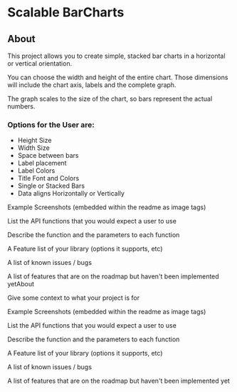 # Scalable BarCharts

## About

This project allows you to create simple, stacked bar charts in a horizontal or vertical orientation.

You can choose the width and height of the entire chart. Those dimensions will include the chart axis, labels and the complete graph.

The graph scales to the size of the chart, so bars represent the actual numbers.

### Options for the User are:

- Height Size
- Width Size
- Space between bars
- Label placement
- Label Colors
- Title Font and Colors
- Single or Stacked Bars
- Data aligns Horizontally or Vertically


Example Screenshots (embedded within the readme as image tags)

List the API functions that you would expect a user to use

Describe the function and the parameters to each function

A Feature list of your library (options it supports, etc)

A list of known issues / bugs

A list of features that are on the roadmap but haven't been implemented yetAbout

Give some context to what your project is for

Example Screenshots (embedded within the readme as image tags)

List the API functions that you would expect a user to use

Describe the function and the parameters to each function

A Feature list of your library (options it supports, etc)

A list of known issues / bugs

A list of features that are on the roadmap but haven't been implemented yet
